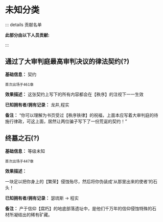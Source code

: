 # 未知分类

::: details 贡献名单

**此部分由以下人员贡献:**
<MemberBlock :members="teamMembers" />

<script setup>


const teamMembers = [
          {
    avatar: 'https://q1.qlogo.cn/g?b=qq&nk=1261815798&s=640',
    text: '几个孤独',
  },
 {
    avatar: 'https://q1.qlogo.cn/g?b=qq&nk=410757752&s=640',
    text: 'Mueo',
  },
];
</script>

:::

## 通过了大审判庭最高审判决议的律法契约(?)

**基础信息：** 契约

`首次出场于461章`

**效果描述：** 这张契约上写下的所有内容都会在【秩序】的注视下一一生效

**已知拥有者/拥有记录：** 龙井,程实

**备注：** “你可以理解为书页受过【秩序铁律】的祝福，上面本应写着大审判庭的待施行律政，可这上面，居然让两位骗子写下了一份荒诞的契约！”

## 终墓之石(?)

**基础信息：** 等级未知

`首次出场于447章`

**效果描述：**

一块足以把你身上的【繁荣】侵蚀殆尽，然后将你伪装成‘从那里出来的使者’的石头！

**已知拥有者/拥有记录：** 瑟琉斯 → 程实

**备注：** 产于信仰【腐朽】的地底部落遗址中，是他们千万年的信仰侵蚀特殊的石材所凝结出的稀有矿藏。
